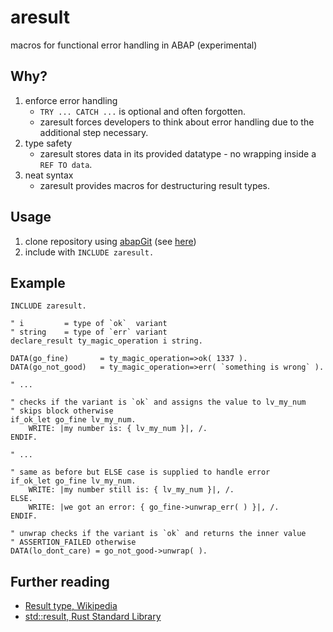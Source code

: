 # aresult

macros for functional error handling in ABAP (experimental)

## Why?

1. enforce error handling 
    - `TRY ... CATCH ...` is optional and often forgotten.
    - zaresult forces developers to think about error handling due to the additional step necessary.
2. type safety
    - zaresult stores data in its provided datatype - no wrapping inside a `REF TO data`.
3. neat syntax
    - zaresult provides macros for destructuring result types.

## Usage

1. clone repository using [abapGit](https://github.com/larshp/abapGit) (see [here](https://docs.abapgit.org/guide-online-install.html))
2. include with `INCLUDE zaresult.`

## Example

``` abap
INCLUDE zaresult.

" i         = type of `ok`  variant
" string    = type of `err` variant
declare_result ty_magic_operation i string.

DATA(go_fine)       = ty_magic_operation=>ok( 1337 ).
DATA(go_not_good)   = ty_magic_operation=>err( `something is wrong` ).

" ...

" checks if the variant is `ok` and assigns the value to lv_my_num
" skips block otherwise
if_ok_let go_fine lv_my_num.
    WRITE: |my number is: { lv_my_num }|, /.
ENDIF.

" ...

" same as before but ELSE case is supplied to handle error
if_ok_let go_fine lv_my_num.
    WRITE: |my number still is: { lv_my_num }|, /.
ELSE.
    WRITE: |we got an error: { go_fine->unwrap_err( ) }|, /.
ENDIF.

" unwrap checks if the variant is `ok` and returns the inner value
" ASSERTION_FAILED otherwise
DATA(lo_dont_care) = go_not_good->unwrap( ).
```

## Further reading

- [Result type, Wikipedia](https://en.wikipedia.org/wiki/Result_type)
- [std::result, Rust Standard Library](https://doc.rust-lang.org/std/result/)
